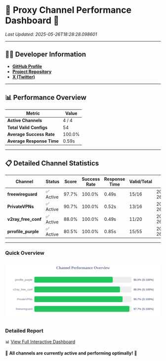 # 🌟 Proxy Channel Performance Dashboard 🌟

_Last Updated: 2025-05-26T18:28:28.098601_

---

## 👩‍💻 Developer Information

- **[GitHub Profile](https://github.com/4n0nymou3)**  
- **[Project Repository](https://github.com/4n0nymou3/multi-proxy-config-fetcher)**  
- **[X (Twitter)](https://x.com/4n0nymou3)**  

---

## 📊 Performance Overview

| Metric                | Value       |
|-----------------------|-------------|
| **Active Channels**   | 4 / 4       |
| **Total Valid Configs** | 54          |
| **Average Success Rate** | 100.0%      |
| **Average Response Time** | 0.59s       |

---

## 📋 Detailed Channel Statistics

| Channel          | Status     | Score  | Success Rate | Response Time | Valid/Total | Last Success               |
|------------------|------------|--------|--------------|---------------|-------------|----------------------------|
| **freewireguard**  | ✅ Active  | 97.7%  | 100.0% | 0.49s         | 15/16       | 2025-05-26T18:28:28.096704 |
| **PrivateVPNs**  | ✅ Active  | 90.7%  | 100.0% | 0.52s         | 13/16       | 2025-05-26T18:28:27.574683 |
| **v2ray_free_conf**  | ✅ Active  | 88.0%  | 100.0% | 0.49s         | 11/20       | 2025-05-26T18:28:27.019905 |
| **prrofile_purple**  | ✅ Active  | 80.5%  | 100.0% | 0.85s         | 15/55       | 2025-05-26T18:28:26.448662 |

---

### Quick Overview
<div align="center">
  <a href="https://raw.githubusercontent.com/nullluser/NullRepo/refs/heads/main/assets/channel_stats_chart.svg">
    <img src="https://raw.githubusercontent.com/nullluser/NullRepo/refs/heads/main/assets/channel_stats_chart.svg" alt="Source Performance Statistics" width="800">
  </a>
</div>

### Detailed Report
📊 [View Full Interactive Dashboard](https://htmlpreview.github.io/?https://github.com/nullluser/NullRepo/blob/main/assets/performance_report.html)

🎉 **All channels are currently active and performing optimally!** 🎉
